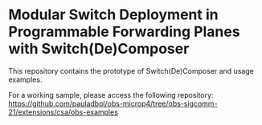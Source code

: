 # Modular Switch Deployment in Programmable Forwarding Planes with Switch(De)Composer

This repository contains the prototype of Switch(De)Composer and usage examples.

For a working sample, please access the following repository: https://github.com/pauladbol/obs-microp4/tree/obs-sigcomm-21/extensions/csa/obs-examples
